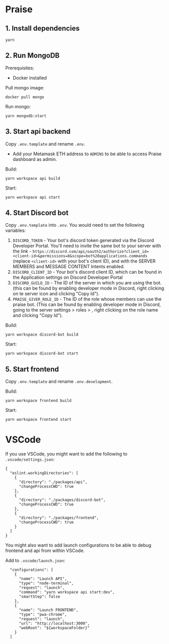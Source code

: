 # Praise

## 1. Install dependencies

```
yarn
```

## 2. Run MongoDB

Prerequisites:

- Docker installed

Pull mongo image:

```
docker pull mongo
```

Run mongo:

```
yarn mongodb:start
```

## 3. Start api backend

Copy `.env.template` and rename `.env`.

- Add your Metamask ETH address to `ADMINS` to be able to access Praise dashboard as admin.

Build:

```
yarn workspace api build
```

Start:

```
yarn workspace api start
```

## 4. Start Discord bot

Copy `.env.template` into `.env`.
You would need to set the following variables:
1. `DISCORD_TOKEN` - Your bot's discord token generated via the Discord Developer Portal. You'll need to invite the same bot to your server with the link - `https://discord.com/api/oauth2/authorize?client_id=<client-id>&permissions=8&scope=bot%20applications.commands` (replace `<client-id>` with your bot's client ID), and with the SERVER MEMBERS and MESSAGE CONTENT Intents enabled.
2. `DISCORD_CLIENT_ID` - Your bot's discord client ID, which can be found in the Application settings on Discord Developer Portal
3. `DISCORD_GUILD_ID` - The ID of the server in which you are using the bot. (this can be found by enabling developer mode in Discord, right clicking on te server icon and clicking "Copy Id").
4. `PRAISE_GIVER_ROLE_ID` - The ID of the role whose members can use the praise bot. (This can be found by enabling developer mode in Discord, going to the server settings > roles > <praise-giver-role>, right clicking on the role name and clicking "Copy Id").

Build:

```
yarn workspace discord-bot build
```

Start:

```
yarn workspace discord-bot start
```

## 5. Start frontend

Copy `.env.template` and rename `.env.development`.

Build:

```
yarn workspace frontend build
```

Start:

```
yarn workspace frontend start
```

# VSCode

If you use VSCode, you might want to add the following to `.vscode/settings.json`:

```
{
  "eslint.workingDirectories": [
    {
      "directory": "./packages/api",
      "changeProcessCWD": true
    },
    {
      "directory": "./packages/discord-bot",
      "changeProcessCWD": true
    },
    {
      "directory": "./packages/frontend",
      "changeProcessCWD": true
    }
  ]
}
```

You might also want to add launch configurations to be able to debug frontend and api from within VSCode.

Add to `.vscode/launch.json`:

```
  "configurations": [
    {
      "name": "Launch API",
      "type": "node-terminal",
      "request": "launch",
      "command": "yarn workspace api start:dev",
      "smartStep": false
    },
    {
      "name": "Launch FRONTEND",
      "type": "pwa-chrome",
      "request": "launch",
      "url": "http://localhost:3000",
      "webRoot": "${workspaceFolder}"
    }
  ]
```

